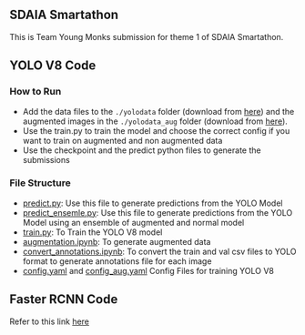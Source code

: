 ## SDAIA Smartathon
This is Team Young Monks submission for theme 1 of SDAIA Smartathon. 

## YOLO V8 Code

### How to Run
- Add the data files to the `./yolodata` folder (download from [here](https://drive.google.com/drive/folders/1zQOfTEA-5SvU0OUnV_KYqOsLH8wyU6bB?usp=sharing)) and the augmented images in the `./yolodata_aug` folder (download from [here](https://drive.google.com/file/d/19ESN2JFG3LJ3-gf9moutBfhJMQpZ2OCG/view?usp=sharing)).
- Use the train.py to train the model and choose the correct config if you want to train on augmented and non augmented data
- Use the checkpoint and the predict python files to generate the submissions

### File Structure
- [predict.py](predict.py): Use this file to generate predictions from the YOLO Model
- [predict_ensemle.py](predict_ensemble.py): Use this file to generate predictions from the YOLO Model using an ensemble of augmented and normal model
- [train.py](train.py): To Train the YOLO V8 model
- [augmentation.ipynb](augmentation.ipynb): To generate augmented data
- [convert_annotations.ipynb](convert_annotations.ipynb): To convert the train and val csv files to YOLO format to generate annotations file for each image
- [config.yaml](config.yaml) and [config_aug.yaml](config_aug.yaml) Config Files for training YOLO V8

## Faster RCNN Code
Refer to this link [here](https://drive.google.com/drive/folders/1G8Z_hZAyLmFpfYkLJ8KDyiiX1KfBBPby?usp=sharing)